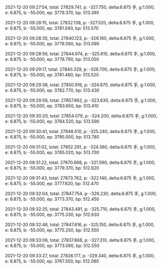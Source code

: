 2021-12-20 09:27:54, total: 27829.741, p: -327.750, delta:6.875 手, g:1.000, e: 6.875, b: -55.000, ep: 3779.370, bp: 513.390

2021-12-20 09:28:15, total: 27832.138, p: -327.520, delta:6.875 手, g:1.000, e: 6.875, b: -55.000, ep: 3781.040, bp: 513.570

2021-12-20 09:28:35, total: 27840.123, p: -326.160, delta:6.875 手, g:1.000, e: 6.875, b: -55.000, ep: 3778.560, bp: 513.090

2021-12-20 09:28:56, total: 27844.974, p: -325.610, delta:6.875 手, g:1.000, e: 6.875, b: -55.000, ep: 3778.790, bp: 513.050

2021-12-20 09:29:17, total: 27840.329, p: -326.700, delta:6.875 手, g:1.000, e: 6.875, b: -55.000, ep: 3781.460, bp: 513.520

2021-12-20 09:29:38, total: 27850.916, p: -324.670, delta:6.875 手, g:1.000, e: 6.875, b: -55.000, ep: 3782.770, bp: 513.430

2021-12-20 09:29:59, total: 27857.862, p: -323.630, delta:6.875 手, g:1.000, e: 6.875, b: -55.000, ep: 3783.650, bp: 513.410

2021-12-20 09:30:20, total: 27854.079, p: -324.200, delta:6.875 手, g:1.000, e: 6.875, b: -55.000, ep: 3784.520, bp: 513.590

2021-12-20 09:30:41, total: 27848.510, p: -325.240, delta:6.875 手, g:1.000, e: 6.875, b: -55.000, ep: 3785.000, bp: 513.780

2021-12-20 09:31:02, total: 27852.291, p: -324.580, delta:6.875 手, g:1.000, e: 6.875, b: -55.000, ep: 3785.020, bp: 513.700

2021-12-20 09:31:22, total: 27870.668, p: -321.590, delta:6.875 手, g:1.000, e: 6.875, b: -55.000, ep: 3779.370, bp: 512.620

2021-12-20 09:31:43, total: 27873.762, p: -322.140, delta:6.875 手, g:1.000, e: 6.875, b: -55.000, ep: 3777.620, bp: 512.470

2021-12-20 09:32:04, total: 27847.754, p: -326.230, delta:6.875 手, g:1.000, e: 6.875, b: -55.000, ep: 3773.370, bp: 512.450

2021-12-20 09:32:25, total: 27843.491, p: -325.710, delta:6.875 手, g:1.000, e: 6.875, b: -55.000, ep: 3775.330, bp: 512.630

2021-12-20 09:32:46, total: 27847.616, p: -325.150, delta:6.875 手, g:1.000, e: 6.875, b: -55.000, ep: 3775.250, bp: 512.550

2021-12-20 09:33:06, total: 27837.868, p: -327.310, delta:6.875 手, g:1.000, e: 6.875, b: -55.000, ep: 3773.090, bp: 512.550

2021-12-20 09:33:27, total: 27826.177, p: -329.340, delta:6.875 手, g:1.000, e: 6.875, b: -55.000, ep: 3767.300, bp: 512.080